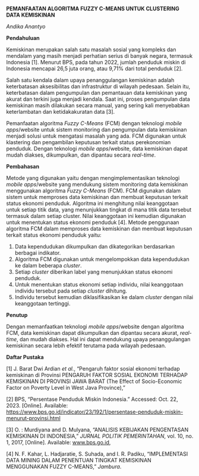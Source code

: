 **PEMANFAATAN ALGORITMA FUZZY C-MEANS UNTUK CLUSTERING DATA KEMISKINAN**

*Andika Anantyo*

**Pendahuluan**

Kemiskinan merupakan salah satu masalah sosial yang kompleks dan mendalam yang masih menjadi perhatian serius di banyak negara, termasuk Indonesia [1]. Menurut BPS, pada tahun 2022, jumlah penduduk miskin di Indonesia mencapai 26,5 juta orang, atau 9,71% dari total penduduk [2].

Salah satu kendala dalam upaya penanggulangan kemiskinan adalah keterbatasan aksesibilitas dan infrastruktur di wilayah pedesaan. Selain itu, keterbatasan dalam pengumpulan dan pemantauan data kemiskinan yang akurat dan terkini juga menjadi kendala. Saat ini, proses pengumpulan data kemiskinan masih dilakukan secara manual, yang sering kali menyebabkan keterlambatan dan ketidakakuratan data [3].

Pemanfaatan algoritma *Fuzzy C-Means* (FCM) dengan teknologi *mobile apps*/website untuk sistem monitoring dan pengumpulan data kemiskinan menjadi solusi untuk mengatasi masalah yang ada. FCM digunakan untuk klastering dan pengambilan keputusan terkait status perekonomian penduduk. Dengan teknologi *mobile apps*/website, data kemiskinan dapat mudah diakses, dikumpulkan, dan dipantau secara *real-time*.

**Pembahasan**

Metode yang digunakan yaitu dengan mengimplementasikan teknologi *mobile apps*/website yang mendukung sistem monitoring data kemiskinan menggunakan algoritma *Fuzzy C-Means* (FCM). FCM digunakan dalam sistem untuk memproses data kemiskinan dan membuat keputusan terkait status ekonomi penduduk. Algoritma ini menghitung nilai keanggotaan untuk setiap titik data, yang menunjukkan tingkat di mana titik data tersebut termasuk dalam setiap cluster. Nilai keanggotaan ini kemudian digunakan untuk menentukan status ekonomi penduduk [4]. Metode penggunaan algoritma FCM dalam memproses data kemiskinan dan membuat keputusan terkait status ekonomi penduduk yaitu:

1.  Data kependudukan dikumpulkan dan dikategorikan berdasarkan berbagai indikator.
2.  Algoritma FCM digunakan untuk mengelompokkan data kependudukan ke dalam beberapa *cluster*.
3.  Setiap *cluster* diberikan label yang menunjukkan status ekonomi penduduk.
4.  Untuk menentukan status ekonomi setiap individu, nilai keanggotaan individu tersebut pada setiap *cluster* dihitung.
5.  Individu tersebut kemudian diklasifikasikan ke dalam *cluster* dengan nilai keanggotaan tertinggi.

**Penutup**

Dengan memanfaatkan teknologi *mobile apps*/website dengan algoritma FCM, data kemiskinan dapat dikumpulkan dan dipantau secara akurat, *real-time*, dan mudah diakses. Hal ini dapat mendukung upaya penanggulangan kemiskinan secara lebih efektif terutama pada wilayah pedesaan.

**Daftar Pustaka**

[1] J. Barat Dwi Ardian *et al.*, “Pengaruh faktor sosial ekonomi terhadap kemiskinan di Provinsi PENGARUH FAKTOR SOSIAL EKONOMI TERHADAP KEMISKINAN DI PROVINSI JAWA BARAT (The Effect of Socio-Economic Factor on Poverty Level in West Java Province),”

[2] BPS, “Persentase Penduduk Miskin Indonesia.” Accessed: Oct. 22, 2023. [Online]. Available: https://www.bps.go.id/indicator/23/192/1/persentase-penduduk-miskin-menurut-provinsi.html

[3] O. : Murdiyana and D. Mulyana, “ANALISIS KEBIJAKAN PENGENTASAN KEMISKINAN DI INDONESIA,” *JURNAL POLITIK PEMERINTAHAN*, vol. 10, no. 1, 2017, [Online]. Available: www.bps.go.id,

[4] N. F. Kahar, L. Hadjaratie, S. Suhada, and I. R. Padiku, “IMPLEMENTASI DATA MINING DALAM PENENTUAN TINGKAT KEMISKINAN MENGGUNAKAN FUZZY C-MEANS,” *Jambura*.
